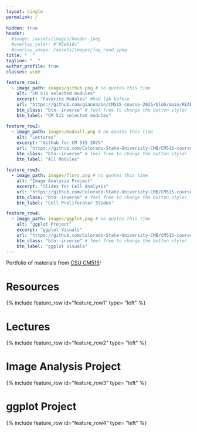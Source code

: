 ```yaml
---
layout: single
permalink: / 
     
hidden: true
header:
  #image: /assets/images/header.jpeg
  #overlay_color: #"#5e616c"
  #overlay_image: /assets/images/fog_road.jpeg
title: "  "
tagline: "  "   
author_profile: true
classes: wide
   
feature_row1:
  - image_path: images/github.png # no quotes this time
    alt: "CM 515 selected modules"
    excerpt: "Favorite Modules" #had lab before
    url: "https://github.com/giannazin/CM515-course-2025/blob/main/README.md" # note that these can also be full urls that take people to other sites
    btn_class: "btn--inverse" # feel free to change the button style!
    btn_label: "CM 515 selected modules"
    
feature_row2:
  - image_path: images/modsall.png # no quotes this time
    alt: "Lectures"
    excerpt: "Github for CM 515 2025"
    url: "https://github.com/Colorado-State-University-CMB/CM515-course-2025" # note that these can also be full urls that take people to other sites
    btn_class: "btn--inverse" # feel free to change the button style!
    btn_label: "All Modules"
    
feature_row3:
  - image_path: images/flors.png # no quotes this time
    alt: "Image Analysis Project"
    excerpt: "Slides for Cell Analysis"
    url: "https://github.com/Colorado-State-University-CMB/CM515-course-2025/tree/main/modules/13_Image_Analysis/15_Image_Analysis" # note that these can also be full urls that take people to other sites
    btn_class: "btn--inverse" # feel free to change the button style!
    btn_label: "Cell Proliferator Slides"

feature_row4:
  - image_path: images/ggplot.png # no quotes this time
    alt: "ggplot Project"
    excerpt: "ggplot Visuals"
    url: "https://github.com/Colorado-State-University-CMB/CM515-course-2025/tree/main/modules/05_GGplot_Visualization/2025" # note that these can also be full urls that take people to other sites
    btn_class: "btn--inverse" # feel free to change the button style!
    btn_label: "ggplot visuals" 
---
```


Portfolio of materials from [CSU CM515](https://github.com/Colorado-State-University-CMB/CM515-course-2025/tree/main)! 

# Resources

{% include feature_row id="feature_row1" type= "left" %}

# Lectures

{% include feature_row id="feature_row2" type= "left" %}

# Image Analysis Project

{% include feature_row id="feature_row3" type= "left" %}

# ggplot Project

{% include feature_row id="feature_row4" type= "left" %}


